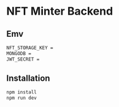 # NFT Minter Backend

## Emv 

```bash
NFT_STORAGE_KEY = 
MONGODB = 
JWT_SECRET = 
```
## Installation

```bash
npm install
npm run dev
```
